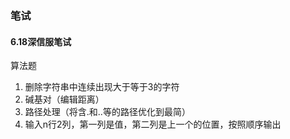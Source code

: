 ### 笔试

#### 6.18深信服笔试

算法题

1. 删除字符串中连续出现大于等于3的字符
2. 碱基对（编辑距离）
3. 路径处理（将含.和..等的路径优化到最简）
4. 输入n行2列，第一列是值，第二列是上一个的位置，按照顺序输出

